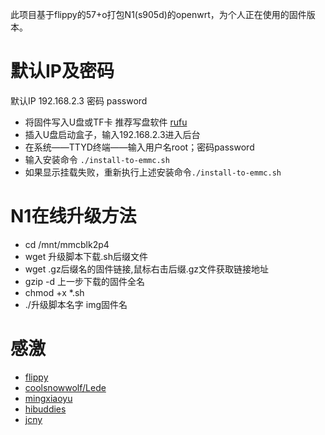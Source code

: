 此项目基于flippy的57+o打包N1(s905d)的openwrt，为个人正在使用的固件版本。

# 默认IP及密码
默认IP 192.168.2.3  密码 password

* 将固件写入U盘或TF卡 推荐写盘软件 [rufu](https://rufus.ie/zh/)
* 插入U盘启动盒子，输入192.168.2.3进入后台
* 在系统——TTYD终端——输入用户名root；密码password
* 输入安装命令 `./install-to-emmc.sh`
* 如果显示挂载失败，重新执行上述安装命令`./install-to-emmc.sh`

# N1在线升级方法
* cd /mnt/mmcblk2p4
* wget 升级脚本下载.sh后缀文件
* wget .gz后缀名的固件链接,鼠标右击后缀.gz文件获取链接地址
* gzip -d 上一步下载的固件全名
* chmod +x *.sh
* ./升级脚本名字 img固件名

# 感激
 * [flippy](https://www.right.com.cn/forum/space-uid-285101.html)
 * [coolsnowwolf/Lede](https://github.com/coolsnowwolf/lede)
 * [mingxiaoyu](https://github.com/mingxiaoyu)
 * [hibuddies](https://github.com/hibuddies/openwrt/)
 * [jcny](https://github.com/Netflixxp/N1dabao/)
